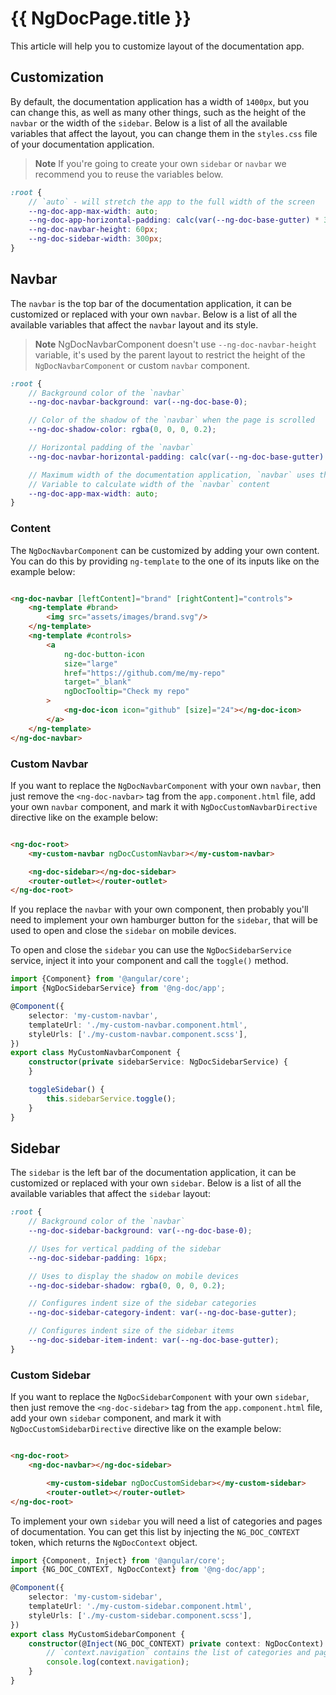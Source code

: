 # {{ NgDocPage.title }}

This article will help you to customize layout of the documentation app.

## Customization

By default, the documentation application has a width of `1400px`, but you can change this, as well
as
many other things, such as the height of the `navbar` or the width of the `sidebar`. Below is a list
of
all the available variables that affect the layout, you can change them in the `styles.css` file of
your documentation application.

> **Note**
> If you're going to create your own `sidebar` or `navbar` we recommend you to reuse
> the variables below.

```scss
:root {
	// `auto` - will stretch the app to the full width of the screen
	--ng-doc-app-max-width: auto;
	--ng-doc-app-horizontal-padding: calc(var(--ng-doc-base-gutter) * 3);
	--ng-doc-navbar-height: 60px;
	--ng-doc-sidebar-width: 300px;
}
```

## Navbar

The `navbar` is the top bar of the documentation application, it can be customized or replaced with
your own `navbar`. Below is a list of all the available variables that affect the `navbar` layout
and its style.

> **Note**
> NgDocNavbarComponent doesn't use `--ng-doc-navbar-height` variable, it's used by the parent layout
> to restrict the height of the `NgDocNavbarComponent` or custom `navbar` component.

```scss
:root {
	// Background color of the `navbar`
	--ng-doc-navbar-background: var(--ng-doc-base-0);

	// Color of the shadow of the `navbar` when the page is scrolled
	--ng-doc-shadow-color: rgba(0, 0, 0, 0.2);

	// Horizontal padding of the `navbar`
	--ng-doc-navbar-horizontal-padding: calc(var(--ng-doc-base-gutter) * 3);

	// Maximum width of the documentation application, `navbar` uses this
	// Variable to calculate width of the `navbar` content
	--ng-doc-app-max-width: auto;
}
```

### Content

The `NgDocNavbarComponent` can be customized by adding your own content. You can do this
by providing `ng-template` to the one of its inputs like on the example below:

```html

<ng-doc-navbar [leftContent]="brand" [rightContent]="controls">
	<ng-template #brand>
		<img src="assets/images/brand.svg"/>
	</ng-template>
	<ng-template #controls>
		<a
			ng-doc-button-icon
			size="large"
			href="https://github.com/me/my-repo"
			target="_blank"
			ngDocTooltip="Check my repo"
		>
			<ng-doc-icon icon="github" [size]="24"></ng-doc-icon>
		</a>
	</ng-template>
</ng-doc-navbar>
```

### Custom Navbar

If you want to replace the `NgDocNavbarComponent` with your own `navbar`, then just remove the
`<ng-doc-navbar>` tag from the `app.component.html` file, add your own `navbar` component,
and mark it with `NgDocCustomNavbarDirective` directive like on the example below:

```html

<ng-doc-root>
	<my-custom-navbar ngDocCustomNavbar></my-custom-navbar>

	<ng-doc-sidebar></ng-doc-sidebar>
	<router-outlet></router-outlet>
</ng-doc-root>
```

If you replace the `navbar` with your own component, then probably you'll need to implement
your own hamburger button for the `sidebar`, that will be used to open and close the `sidebar`
on mobile devices.

To open and close the `sidebar` you can use the `NgDocSidebarService` service, inject it into your
component and call the `toggle()` method.

```typescript
import {Component} from '@angular/core';
import {NgDocSidebarService} from '@ng-doc/app';

@Component({
	selector: 'my-custom-navbar',
	templateUrl: './my-custom-navbar.component.html',
	styleUrls: ['./my-custom-navbar.component.scss'],
})
export class MyCustomNavbarComponent {
	constructor(private sidebarService: NgDocSidebarService) {
	}

	toggleSidebar() {
		this.sidebarService.toggle();
	}
}
```

## Sidebar

The `sidebar` is the left bar of the documentation application, it can be customized or replaced
with
your own `sidebar`. Below is a list of all the available variables that affect the `sidebar` layout:

```scss
:root {
	// Background color of the `navbar`
	--ng-doc-sidebar-background: var(--ng-doc-base-0);

	// Uses for vertical padding of the sidebar
	--ng-doc-sidebar-padding: 16px;

	// Uses to display the shadow on mobile devices
	--ng-doc-sidebar-shadow: rgba(0, 0, 0, 0.2);

	// Configures indent size of the sidebar categories
	--ng-doc-sidebar-category-indent: var(--ng-doc-base-gutter);

	// Configures indent size of the sidebar items
	--ng-doc-sidebar-item-indent: var(--ng-doc-base-gutter);
}
```

### Custom Sidebar

If you want to replace the `NgDocSidebarComponent` with your own `sidebar`, then just remove the
`<ng-doc-sidebar>` tag from the `app.component.html` file, add your own `sidebar` component,
and mark it with `NgDocCustomSidebarDirective` directive like on the example below:

```html

<ng-doc-root>
	<ng-doc-navbar></ng-doc-sidebar>

		<my-custom-sidebar ngDocCustomSidebar></my-custom-sidebar>
		<router-outlet></router-outlet>
</ng-doc-root>
```

To implement your own `sidebar` you will need a list of categories and pages of documentation.
You can get this list by injecting the `NG_DOC_CONTEXT` token, which returns the `NgDocContext`
object.

```typescript
import {Component, Inject} from '@angular/core';
import {NG_DOC_CONTEXT, NgDocContext} from '@ng-doc/app';

@Component({
	selector: 'my-custom-sidebar',
	templateUrl: './my-custom-sidebar.component.html',
	styleUrls: ['./my-custom-sidebar.component.scss'],
})
export class MyCustomSidebarComponent {
	constructor(@Inject(NG_DOC_CONTEXT) private context: NgDocContext) {
		// `context.navigation` contains the list of categories and pages of documentation
		console.log(context.navigation);
	}
}
```
